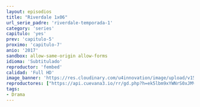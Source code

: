 ```yaml
---
layout: episodios
title: "Riverdale 1x06"
url_serie_padre: 'riverdale-temporada-1'
category: 'series'
capitulo: 'yes'
prev: 'capitulo-5'
proximo: 'capitulo-7'
anio: '2017'
sandbox: allow-same-origin allow-forms
idioma: 'Subtitulado'
reproductor: 'fembed'
calidad: 'Full HD'
image_banner: 'https://res.cloudinary.com/u4innovation/image/upload/v1565152608/maxresdefault-min_vy9nnj.jpg'
reproductores: ["https://api.cuevana3.io/rr/gd.php?h=ek5lbm9xYWNrS0xJMVp5b21KREk0dFBLbjVkaHhkRGdrOG1jbnBpUnhhS1ZwNmFyckxETXlzK3JhNEIyczVYVmtaT0ltR3lTbGRiRDBaV0FwdE9aNTltU3FadVkyUT09"]
tags:
- Drama
---
```













